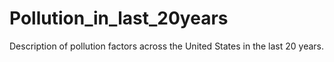 # Pollution_in_last_20years
Description of pollution factors across the United States in the last 20 years.
